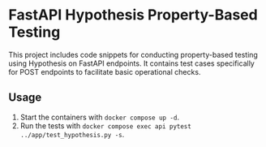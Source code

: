 # FastAPI Hypothesis Property-Based Testing

This project includes code snippets for conducting property-based testing using Hypothesis on FastAPI endpoints.
It contains test cases specifically for POST endpoints to facilitate basic operational checks.

## Usage
1. Start the containers with `docker compose up -d`.
2. Run the tests with `docker compose exec api pytest ../app/test_hypothesis.py -s`.
